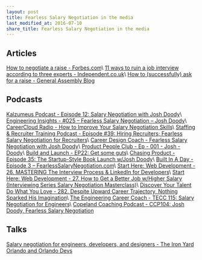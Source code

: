```yaml
---
layout: post
title: Fearless Salary Negotiation in the media
last_modified_at: 2016-07-10
share_title: Fearless Salary Negotiation in the media
---
```

## Articles

[How to negotiate a raise - Forbes.com](http://www.forbes.com/sites/tomanderson/2016/07/06/how-to-negotiate-a-raise/#6dbd01246fa0)\\
[11 ways to ruin a job interview according to three experts - Independent.co.uk](http://www.independent.co.uk/news/business/news/11-ways-to-ruin-a-job-interview-according-to-three-experts-a6721271.html)\\
[How to (successfully) ask for a raise - General Assembly Blog](https://generalassemb.ly/blog/how-to-successfully-ask-for-a-raise/)

## Podcasts

[Kalzumeus Podcast - Episode 12: Salary Negotiation with Josh Doody](http://www.kalzumeus.com/2016/06/03/kalzumeus-podcast-episode-12-salary-negotiation-with-josh-doody/)\\
[Engineering Insights - #025 – Fearless Salary Negotiation – Josh Doody](http://engineeringinsightspodcast.com/episode25/)\\
[CareerCloud Radio - How to Improve Your Salary Negotiation Skills](http://www.careercloud.com/news/2016/5/7/how-to-improve-your-salary-negotiation-skills)\\
[Staffing & Recruiter Training Podcast - Episode #39: Hiring Recruiters; Fearless Salary Negotiation for Recruiters](http://scottlove.libsyn.com/grt/episode-39-hiring-recruiters-fearless-salary-negotiation-for-recruiters-staffing)\\
[Career Design Coach - Fearless Salary Negotiation with Josh Doody](www.careerdesigncoach.com/episode26)\\
[Product People Club - Ep - 001 - Josh - Doody](https://soundcloud.com/productpeopleclub/ep-001-josh-doody)\\
[Build and Launch - EP22: Get some guts](http://buildandlaunch.net/22/)\\
[Chasing Product - Episode 35: The Startup-Style Book Launch w/Josh Doody](http://www.chasingproduct.com/episodes/episode-35-the-startup-style-book-launch-wjosh-doody)\\
[Built In A Day - Episode 3 – FearlessSalaryNegotiation.com](http://www.builtinadaypodcast.com/2016/04/24/episode-3/)\\
[Start Here: Web Development - 26. MASTERING The Interview Process & LinkedIn for Developers](https://soundcloud.com/starthere-webdev/26-level-up-your-web-dev-job-linkedin-for-developers-and-mastering-the-interview-process)\\
[Start Here: Web Development - 27. How to Get a Better Job w/Higher Salary (Interviewing Series Salary Negotiation Masterclass)](https://soundcloud.com/starthere-webdev/how-to-get-a-better-job-with-higher-salary)\\
[Discover Your Talent Do What You Love - 282. Despite Upward Career Trajectory, Nothing Sparked His Imagination](http://www.discoveryourtalentpodcast.com/podcast/josh-doody/)\\
[The Engineering Career Coach - TECC 115: Salary Negotiation for Engineers](http://engineeringcareercoach.com/2016/05/17/tecc-115-salary-negotiation-engineers/)\\
[Copeland Coaching Podcast - CCP104: Josh Doody, Fearless Salary Negotiation](https://www.copelandcoaching.com/2016/06/14/ccp104-josh-doody-fearless-salary-negotiation/)

## Talks

[Salary negotiation for engineers, developers, and designers - The Iron Yard Orlando and Orlando Devs](https://fearlesssalarynegotiation.com/salary-negotiation-for-engineers-developers-and-designers/)